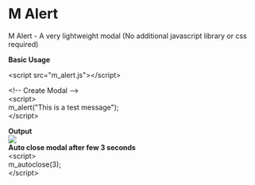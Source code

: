# M Alert
M Alert - A very lightweight modal (No additional javascript library or css required)

<b>Basic Usage</b>

\<script src="m_alert.js">\</script>

\<!-- Create Modal --> <br>
\<script><br>
        m_alert("This is a test message"); <br>
\</script>

<b>Output</b> <br>
<img src="https://s30.postimg.org/ajd77yvep/m_modal.png" />
<br>
<b>Auto close modal after few 3 seconds</b><br>
\<script><br>
        m_autoclose(3); <br>
\</script>
